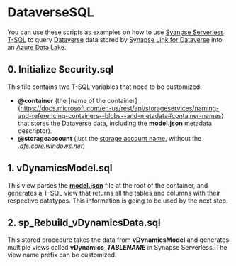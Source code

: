 # DataverseSQL

You can use these scripts as examples on how to use [Syanpse Serverless](https://docs.microsoft.com/en-us/azure/synapse-analytics/sql/on-demand-workspace-overview) [T-SQL](https://docs.microsoft.com/en-us/azure/synapse-analytics/sql/overview-features) to query [Dataverse](https://docs.microsoft.com/en-us/power-apps/maker/data-platform/data-platform-intro) data stored by [Synapse Link for Dataverse](https://docs.microsoft.com/en-us/power-apps/maker/data-platform/export-to-data-lake) into an [Azure Data Lake](https://docs.microsoft.com/en-us/azure/storage/blobs/data-lake-storage-introduction).

## 0. Initialize Security.sql
This file contains two T-SQL variables that need to be customized:
- **@container** (the ]name of the container](https://docs.microsoft.com/en-us/rest/api/storageservices/naming-and-referencing-containers--blobs--and-metadata#container-names) that stores the Dataverse data, including the **model.json** metadata descriptor).
- **@storageaccount** (just the [storage account name](https://docs.microsoft.com/en-us/azure/storage/common/storage-account-overview#storage-account-name), without the *.dfs.core.windows.net*)

## 1. vDynamicsModel.sql
This view parses the **[model.json](https://docs.microsoft.com/en-us/power-apps/maker/data-platform/azure-synapse-link-data-lake#view-your-data-in-azure-data-lake-storage-gen2)** file at the root of the container, and generates a T-SQL view that returns all the tables and columns with their respective datatypes. This information is going to be used by the next step.

## 2. sp_Rebuild_vDynamicsData.sql
This stored procedure takes the data from **vDynamicsModel** and generates multiple views called **vDynamics_*TABLENAME*** in Synapse Serverless. The view name prefix can be customized.
